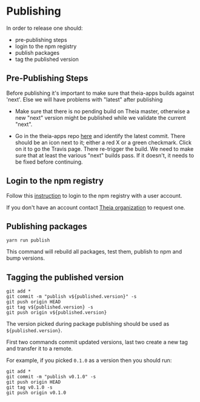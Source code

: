 # Publishing

In order to release one should:

- pre-publishing steps
- login to the npm registry
- publish packages
- tag the published version

## Pre-Publishing Steps
Before publishing it's important to make sure that theia-apps builds against 'next'. Else we will have problems with "latest" after publishing

- Make sure that there is no pending build on Theia master, otherwise a new "next" version might be published while we validate the current "next".

- Go in the theia-apps repo [here](https://github.com/theia-ide/theia-apps/commits/master) and identify the latest commit. There should be an icon next to it; either a red X or a green checkmark. Click on it to go the Travis page. There re-trigger the build. We need to make sure that at least the various "next" builds pass. If it doesn't, it needs to be fixed before continuing.


## Login to the npm registry

Follow this [instruction](https://docs.npmjs.com/cli/adduser) to login to the npm registry with a user account.

If you don't have an account contact [Theia organization](https://www.npmjs.com/~theia) to request one.

## Publishing packages

    yarn run publish

This command will rebuild all packages, test them, publish to npm and bump versions.

## Tagging the published version

    git add *
    git commit -m "publish v${published.version}" -s
    git push origin HEAD
    git tag v${published.version} -s
    git push origin v${published.version}

The version picked during package publishing should be used as `${published.version}`.

First two commands commit updated versions, last two create a new tag and transfer it to a remote.

For example, if you picked `0.1.0` as a version then you should run:

    git add *
    git commit -m "publish v0.1.0" -s
    git push origin HEAD
    git tag v0.1.0 -s
    git push origin v0.1.0